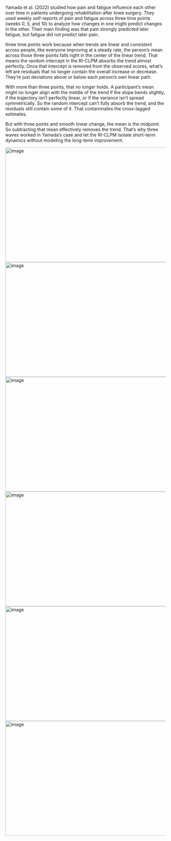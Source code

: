 Yamada et al. (2022) studied how pain and fatigue influence each other over time in patients undergoing rehabilitation after knee surgery. They used weekly self-reports of pain and fatigue across three time points (weeks 0, 5, and 10) to analyze how changes in one might predict changes in the other. Their main finding was that pain strongly predicted later fatigue, but fatigue did not predict later pain.


three time points work because when trends are linear and consistent across people, like everyone improving at a steady rate, the person’s mean across those three points falls right in the center of the linear trend. That means the random intercept in the RI-CLPM absorbs the trend almost perfectly. Once that intercept is removed from the observed scores, what’s left are residuals that no longer contain the overall increase or decrease. They’re just deviations above or below each person’s own linear path.

With more than three points, that no longer holds. A participant’s mean might no longer align with the middle of the trend if the slope bends slightly, if the trajectory isn’t perfectly linear, or if the variance isn’t spread symmetrically. So the random intercept can’t fully absorb the trend, and the residuals still contain some of it. That contaminates the cross-lagged estimates.

But with three points and smooth linear change, the mean is the midpoint. So subtracting that mean effectively removes the trend. That’s why three waves worked in Yamada’s case and let the RI-CLPM isolate short-term dynamics without modeling the long-term improvement.

<img width="751" height="359" alt="image" src="https://github.com/user-attachments/assets/260ef61d-32f4-4abf-86a4-b64e6f469229" />
<img width="751" height="359" alt="image" src="https://github.com/user-attachments/assets/6a3a47d4-ee87-4142-b817-37be6f35b4af" />
<img width="751" height="359" alt="image" src="https://github.com/user-attachments/assets/1a005694-98f0-41f9-9f31-a87608ab1725" />
<img width="751" height="359" alt="image" src="https://github.com/user-attachments/assets/d302e860-3a1c-4341-8a16-bd4c65cfb34e" />
<img width="751" height="359" alt="image" src="https://github.com/user-attachments/assets/130fd4d5-e6d1-4722-a171-d9017923a352" />
<img width="751" height="359" alt="image" src="https://github.com/user-attachments/assets/2893153a-b18b-4f1f-b59d-16e743468cba" />






